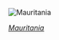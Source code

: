
![Mauritania](https://www.gstatic.com/prettyearth/assets/full/6371.jpg)

*[Mauritania](https://www.google.com/maps/@21.816375,-12.222211,15z/data=!3m1!1e3)*
